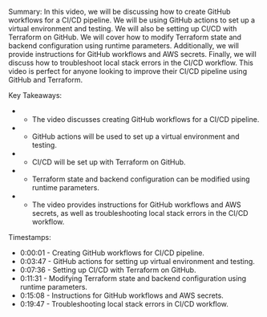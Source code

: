 Summary:
In this video, we will be discussing how to create GitHub workflows for a CI/CD pipeline. We will be using GitHub actions to set up a virtual environment and testing. We will also be setting up CI/CD with Terraform on GitHub. We will cover how to modify Terraform state and backend configuration using runtime parameters. Additionally, we will provide instructions for GitHub workflows and AWS secrets. Finally, we will discuss how to troubleshoot local stack errors in the CI/CD workflow. This video is perfect for anyone looking to improve their CI/CD pipeline using GitHub and Terraform.

Key Takeaways:
- - The video discusses creating GitHub workflows for a CI/CD pipeline.
- - GitHub actions will be used to set up a virtual environment and testing.
- - CI/CD will be set up with Terraform on GitHub.
- - Terraform state and backend configuration can be modified using runtime parameters.
- - The video provides instructions for GitHub workflows and AWS secrets, as well as troubleshooting local stack errors in the CI/CD workflow.

Timestamps:
- 0:00:01 - Creating GitHub workflows for CI/CD pipeline.
- 0:03:47 - GitHub actions for setting up virtual environment and testing.
- 0:07:36 - Setting up CI/CD with Terraform on GitHub.
- 0:11:31 - Modifying Terraform state and backend configuration using runtime parameters.
- 0:15:08 - Instructions for GitHub workflows and AWS secrets.
- 0:19:47 - Troubleshooting local stack errors in CI/CD workflow.